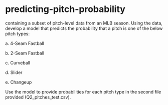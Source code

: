 # predicting-pitch-probability

containing a subset of pitch-level data from an MLB season. Using the data, develop a model that predicts the probability that a pitch is one of the below pitch types:

a. 4-Seam Fastball

b. 2-Seam Fastball

c. Curveball

d. Slider

e. Changeup

Use the model to provide probabilities for each pitch type in the second file provided (Q2_pitches_test.csv). 
